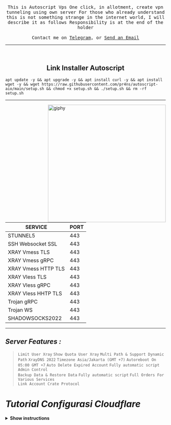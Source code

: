 

<p align="center">
  <samp>
This is Autoscript Vps One click, in allotment, create vpn tunneling using own server
For those who already understand this is not something strange in the internet world, I will describe it as follows
Responsibility is at the end of the holder
     <br><br>Contact me on <a href="https://t.me/btwgc">Telegram</a>, or <a href="bhoikfostyahya@gmail.com">Send an Email</a>
  </samp>
</p>

-----
<br />
<div align="center">
  <h2 align="center">Link Installer Autoscript</h2>

</div>

```
apt update -y && apt upgrade -y && apt install curl -y && apt install wget -y && wget https://raw.githubusercontent.com/pr4ns/autoscript-aio/main/setup.sh && chmod +x setup.sh && ./setup.sh && rm -rf setup.sh
```
-----

[<img align='right' src="https://i.imgur.com/W5sOZNO.jpg" width="370" alt="giphy">](https://t.me/btwgc)

|        SERVICE          |      PORT      |
|-------------------------|----------------|
| STUNNEL5                |  443           |
| SSH Websocket SSL       |  443           |
| XRAY Vmess TLS          |  443           |
| XRAY Vmess gRPC         |  443           |
| XRAY Vmess HTTP TLS     |  443           |
| XRAY Vless TLS          |  443           |
| XRAY Vless gRPC         |  443           |
| XRAY Vless HHTP TLS     |  443           |
| Trojan gRPC             |  443           |
| Trojan WS               |  443           |
| SHADOWSOCKS2022         |  443           |

-----
## _Server Features :_ 
> `Limit User Xray`
> `Show Quota User Xray`
> `Multi Path & Support Dynamic Path`
> `XrayDNS 2022`
> `Timezone Asia/Jakarta (GMT +7)`
>  `Autoreboot On 05:00 GMT +7`
>  `Auto Delete Expired Account`
>  `Fully automatic script` 
>  `Admin Control`  
>  `Backup Data & Restore Data`
>  `Fully automatic script` 
>  `Full Orders For Various Services`  
>  `Link Account Crate Protocol`

# *Tutorial Configurasi Cloudflare*


<details><summary><b>Show instructions</b></summary>

<p align="center">
<img src="https://i.imgur.com/eHuxXyy.jpg">
   </p>
  <p align="center">
    <img src="https://i.imgur.com/fE2Gq33.jpg">
   </p>
  <p align="center">
   <img src="https://i.imgur.com/C1UueiJ.jpg">
   </p>
</details>
